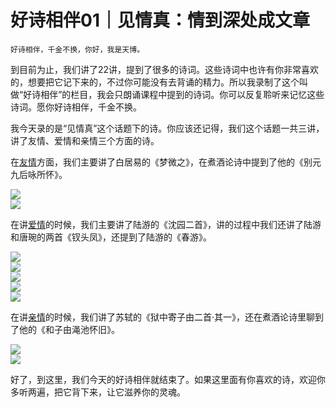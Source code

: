 # 好诗相伴01｜见情真：情到深处成文章

    好诗相伴，千金不换，你好，我是天博。

到目前为止，我们讲了22讲，提到了很多的诗词。这些诗词中也许有你非常喜欢的，想要把它记下来的，不过你可能没有去背诵的精力。所以我录制了这个叫做“好诗相伴”的栏目，我会只朗诵课程中提到的诗词。你可以反复聆听来记忆这些诗词。愿你好诗相伴，千金不换。

我今天录的是“见情真”这个话题下的诗。你应该还记得，我们这个话题一共三讲，讲了友情、爱情和亲情三个方面的诗。

在[友情](https://time.geekbang.org/column/article/388767)方面，我们主要讲了白居易的《梦微之》，在煮酒论诗中提到了他的《别元九后咏所怀》。

![](https://static001.geekbang.org/resource/image/0f/25/0fa61529ddd449452c57a681c6e7b125.jpg?wh=1920x1080)  
![](https://static001.geekbang.org/resource/image/cc/yy/cc150c8204f560bebbe31d50434572yy.jpg?wh=1920x1609)

在讲[爱情](https://time.geekbang.org/column/article/389802)的时候，我们主要讲了陆游的《沈园二首》，讲的过程中我们还讲了陆游和唐琬的两首《钗头凤》，还提到了陆游的《春游》。

![](https://static001.geekbang.org/resource/image/fa/cf/faab3912f3d42c0f38020eed9c62b6cf.jpg?wh=1920x1080)  
![](https://static001.geekbang.org/resource/image/13/73/139e5e3837bb4d9f0e36f3538aee4073.jpg?wh=1920x1080)  
![](https://static001.geekbang.org/resource/image/4c/3c/4c0b5fa63041f8b6d6f2b89b4748013c.jpg?wh=1920x1080)  
![](https://static001.geekbang.org/resource/image/f2/0a/f239400334cc4794e3f683136af8880a.jpg?wh=1920x1080)  
![](https://static001.geekbang.org/resource/image/53/ef/53bf054d1f9bbc041a0c57fcf33efdef.jpg?wh=1920x1080)

在讲[亲情](https://time.geekbang.org/column/article/389831)的时候，我们讲了苏轼的《狱中寄子由二首·其一》，还在煮酒论诗里聊到了他的《和子由渑池怀旧》。

![](https://static001.geekbang.org/resource/image/bd/89/bdd894ce3642ef2384359c4e6a4cec89.jpg?wh=1920x1080)  
![](https://static001.geekbang.org/resource/image/75/37/758f2992b16f54c74d37ea9905cbfc37.jpg?wh=1920x1080)

好了，到这里，我们今天的好诗相伴就结束了。如果这里面有你喜欢的诗，欢迎你多听两遍，把它背下来，让它滋养你的灵魂。
    